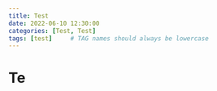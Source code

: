 ```yaml
---
title: Test
date: 2022-06-10 12:30:00
categories: [Test, Test]
tags: [test]     # TAG names should always be lowercase
---
```


# Te
